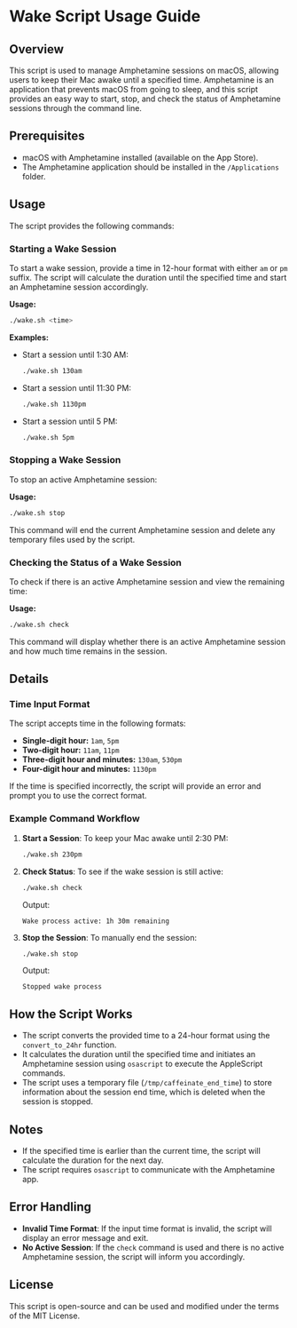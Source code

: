 # Wake Script Usage Guide

## Overview

This script is used to manage Amphetamine sessions on macOS, allowing users to keep their Mac awake until a specified time. Amphetamine is an application that prevents macOS from going to sleep, and this script provides an easy way to start, stop, and check the status of Amphetamine sessions through the command line.

## Prerequisites

- macOS with Amphetamine installed (available on the App Store).
- The Amphetamine application should be installed in the `/Applications` folder.

## Usage

The script provides the following commands:

### Starting a Wake Session

To start a wake session, provide a time in 12-hour format with either `am` or `pm` suffix. The script will calculate the duration until the specified time and start an Amphetamine session accordingly.

**Usage:**

```sh
./wake.sh <time>
```

**Examples:**

- Start a session until 1:30 AM:
  ```sh
  ./wake.sh 130am
  ```
- Start a session until 11:30 PM:
  ```sh
  ./wake.sh 1130pm
  ```
- Start a session until 5 PM:
  ```sh
  ./wake.sh 5pm
  ```

### Stopping a Wake Session

To stop an active Amphetamine session:

**Usage:**

```sh
./wake.sh stop
```

This command will end the current Amphetamine session and delete any temporary files used by the script.

### Checking the Status of a Wake Session

To check if there is an active Amphetamine session and view the remaining time:

**Usage:**

```sh
./wake.sh check
```

This command will display whether there is an active Amphetamine session and how much time remains in the session.

## Details

### Time Input Format

The script accepts time in the following formats:

- **Single-digit hour:** `1am`, `5pm`
- **Two-digit hour:** `11am`, `11pm`
- **Three-digit hour and minutes:** `130am`, `530pm`
- **Four-digit hour and minutes:** `1130pm`

If the time is specified incorrectly, the script will provide an error and prompt you to use the correct format.

### Example Command Workflow

1. **Start a Session**: To keep your Mac awake until 2:30 PM:

   ```sh
   ./wake.sh 230pm
   ```

2. **Check Status**: To see if the wake session is still active:

   ```sh
   ./wake.sh check
   ```

   Output:
   ```
   Wake process active: 1h 30m remaining
   ```

3. **Stop the Session**: To manually end the session:

   ```sh
   ./wake.sh stop
   ```

   Output:
   ```
   Stopped wake process
   ```

## How the Script Works

- The script converts the provided time to a 24-hour format using the `convert_to_24hr` function.
- It calculates the duration until the specified time and initiates an Amphetamine session using `osascript` to execute the AppleScript commands.
- The script uses a temporary file (`/tmp/caffeinate_end_time`) to store information about the session end time, which is deleted when the session is stopped.

## Notes

- If the specified time is earlier than the current time, the script will calculate the duration for the next day.
- The script requires `osascript` to communicate with the Amphetamine app.

## Error Handling

- **Invalid Time Format**: If the input time format is invalid, the script will display an error message and exit.
- **No Active Session**: If the `check` command is used and there is no active Amphetamine session, the script will inform you accordingly.

## License

This script is open-source and can be used and modified under the terms of the MIT License.

